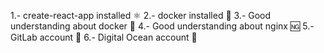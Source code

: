 1.- create-react-app installed ⚛️
2.- docker installed 🐳
3.- Good understanding about docker 🐳
4.- Good understanding about nginx 🆖
5.- GitLab account 🦊
6.- Digital Ocean account 🌊